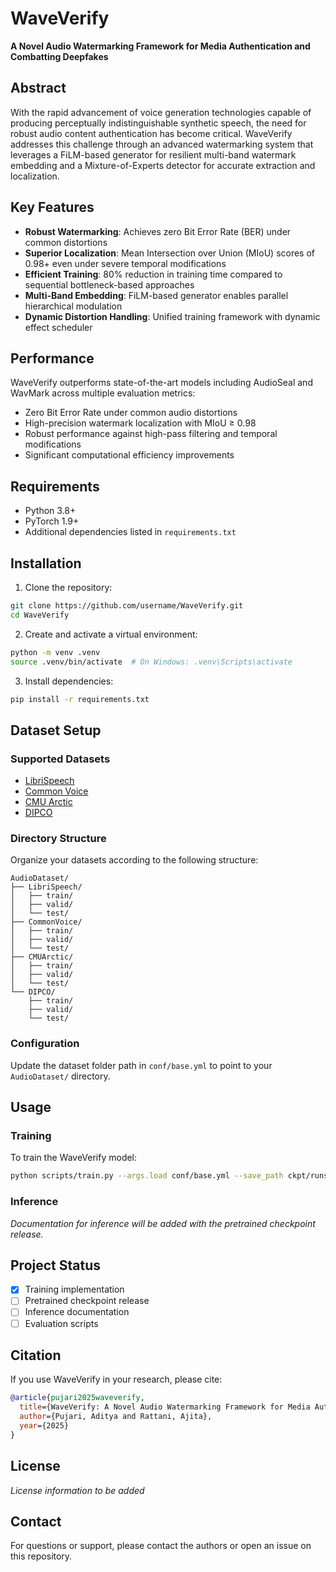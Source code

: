 # WaveVerify

**A Novel Audio Watermarking Framework for Media Authentication and Combatting Deepfakes**

## Abstract

With the rapid advancement of voice generation technologies capable of producing perceptually indistinguishable synthetic speech, the need for robust audio content authentication has become critical. WaveVerify addresses this challenge through an advanced watermarking system that leverages a FiLM-based generator for resilient multi-band watermark embedding and a Mixture-of-Experts detector for accurate extraction and localization.

## Key Features

- **Robust Watermarking**: Achieves zero Bit Error Rate (BER) under common distortions
- **Superior Localization**: Mean Intersection over Union (MIoU) scores of 0.98+ even under severe temporal modifications
- **Efficient Training**: 80% reduction in training time compared to sequential bottleneck-based approaches
- **Multi-Band Embedding**: FiLM-based generator enables parallel hierarchical modulation
- **Dynamic Distortion Handling**: Unified training framework with dynamic effect scheduler

## Performance

WaveVerify outperforms state-of-the-art models including AudioSeal and WavMark across multiple evaluation metrics:
- Zero Bit Error Rate under common audio distortions
- High-precision watermark localization with MIoU ≥ 0.98
- Robust performance against high-pass filtering and temporal modifications
- Significant computational efficiency improvements

## Requirements

- Python 3.8+
- PyTorch 1.9+
- Additional dependencies listed in `requirements.txt`

## Installation

1. Clone the repository:
```bash
git clone https://github.com/username/WaveVerify.git
cd WaveVerify
```

2. Create and activate a virtual environment:
```bash
python -m venv .venv
source .venv/bin/activate  # On Windows: .venv\Scripts\activate
```

3. Install dependencies:
```bash
pip install -r requirements.txt
```

## Dataset Setup

### Supported Datasets

- [LibriSpeech](https://www.openslr.org/12)
- [Common Voice](https://commonvoice.mozilla.org/)
- [CMU Arctic](http://www.festvox.org/cmu_arctic/)
- [DIPCO](https://zenodo.org/records/8122551)

### Directory Structure

Organize your datasets according to the following structure:

```
AudioDataset/
├── LibriSpeech/
│   ├── train/
│   ├── valid/
│   └── test/
├── CommonVoice/
│   ├── train/
│   ├── valid/
│   └── test/
├── CMUArctic/
│   ├── train/
│   ├── valid/
│   └── test/
└── DIPCO/
    ├── train/
    ├── valid/
    └── test/
```

### Configuration

Update the dataset folder path in `conf/base.yml` to point to your `AudioDataset/` directory.

## Usage

### Training

To train the WaveVerify model:

```bash
python scripts/train.py --args.load conf/base.yml --save_path ckpt/runs/base/
```

### Inference

*Documentation for inference will be added with the pretrained checkpoint release.*

## Project Status

- [x] Training implementation
- [ ] Pretrained checkpoint release
- [ ] Inference documentation
- [ ] Evaluation scripts

## Citation

If you use WaveVerify in your research, please cite:

```bibtex
@article{pujari2025waveverify,
  title={WaveVerify: A Novel Audio Watermarking Framework for Media Authentication and Combatting Deepfakes},
  author={Pujari, Aditya and Rattani, Ajita},
  year={2025}
}
```

## License

*License information to be added*

## Contact

For questions or support, please contact the authors or open an issue on this repository.